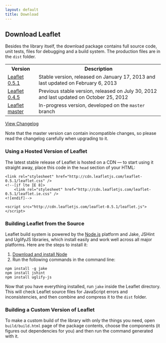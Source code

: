```yaml
---
layout: default
title: Download
---
```


## Download Leaflet

Besides the library itself, the download package contains full source code, unit tests, files for debugging and a build system. The production files are in the `dist` folder.

<table>
	<tr>
		<th>Version</th>
		<th>Description</th>
	</tr>
	<tr>
		<td class="width100"><a href="https://github.com/Leaflet/Leaflet/zipball/v0.5.1">Leaflet 0.5.1</a></td>
		<td>Stable version, released on January 17, 2013 and last updated on February 6, 2013</td>
	</tr>
	<tr>
		<td class="width100"><a href="https://github.com/Leaflet/Leaflet/zipball/v0.4.5">Leaflet 0.4.5</a></td>
		<td>Previous stable version, released on July 30, 2012 and last updated on October 25, 2012</td>
	</tr>
	<tr>
		<td><a href="http://github.com/Leaflet/Leaflet/zipball/master">Leaflet master</a></td>
		<td>In-progress version, developed on the <code>master</code> branch</td>
	</tr>
</table>

[View Changelog](https://github.com/Leaflet/Leaflet/blob/master/CHANGELOG.md)

Note that the master version can contain incompatible changes, so please read the changelog carefully when upgrading to it.

### Using a Hosted Version of Leaflet

The latest stable release of Leaflet is hosted on a CDN — to start using
it straight away, place this code in the `head` section of your HTML:

    <link rel="stylesheet" href="http://cdn.leafletjs.com/leaflet-0.5.1/leaflet.css" />
    <!--[if lte IE 8]>
        <link rel="stylesheet" href="http://cdn.leafletjs.com/leaflet-0.5.1/leaflet.ie.css" />
    <![endif]-->

    <script src="http://cdn.leafletjs.com/leaflet-0.5.1/leaflet.js"></script>

### Building Leaflet from the Source

Leaflet build system is powered by the [Node.js](http://nodejs.org) platform and Jake, JSHint and UglifyJS libraries, which install easily and work well across all major platforms. Here are the steps to install it:

 1. [Download and install Node](http://nodejs.org)
 2. Run the following commands in the command line:

 <pre><code class="no-highlight">npm install -g jake
npm install jshint
npm install uglify-js
</code></pre>

Now that you have everything installed, run `jake` inside the Leaflet directory. This will check Leaflet source files for JavaScript errors and inconsistencies, and then combine and compress it to the `dist` folder.

### Building a Custom Version of Leaflet

To make a custom build of the library with only the things you need, open `build/build.html` page of the package contents, choose the components (it figures out dependencies for you) and then run the command generated with it.

